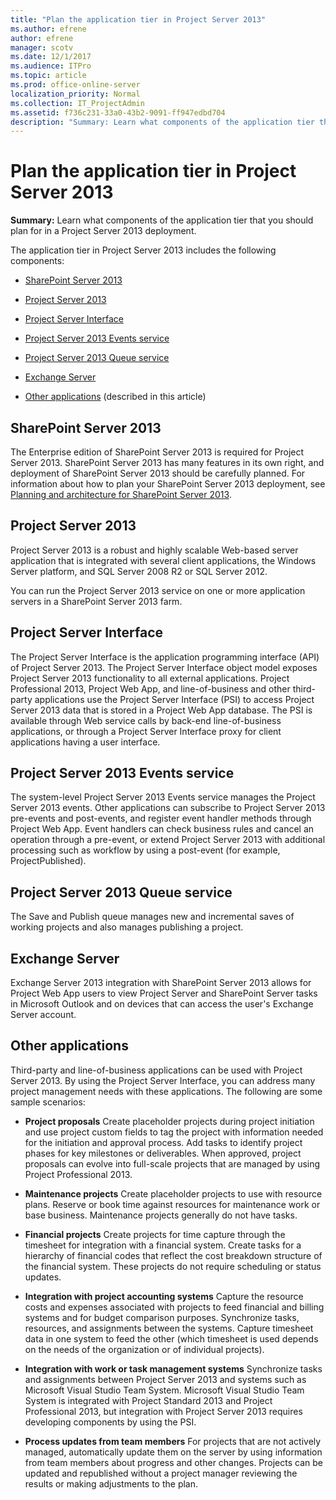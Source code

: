 ```yaml
---
title: "Plan the application tier in Project Server 2013"
ms.author: efrene
author: efrene
manager: scotv
ms.date: 12/1/2017
ms.audience: ITPro
ms.topic: article
ms.prod: office-online-server
localization_priority: Normal
ms.collection: IT_ProjectAdmin
ms.assetid: f736c231-33a0-43b2-9091-ff947edbd704
description: "Summary: Learn what components of the application tier that you should plan for in a Project Server 2013 deployment."
---
```


# Plan the application tier in Project Server 2013
 
 **Summary:** Learn what components of the application tier that you should plan for in a Project Server 2013 deployment.
  
The application tier in Project Server 2013 includes the following components:
  
- [SharePoint Server 2013](#SharePointServer)
    
- [Project Server 2013](#section1)
    
- [Project Server Interface](#section2)
    
- [Project Server 2013 Events service](#section3)
    
- [Project Server 2013 Queue service](#section4)
    
- [Exchange Server](#exchange)
    
- [Other applications](#section5) (described in this article)
    
## SharePoint Server 2013
<a name="SharePointServer"> </a>

The Enterprise edition of SharePoint Server 2013 is required for Project Server 2013. SharePoint Server 2013 has many features in its own right, and deployment of SharePoint Server 2013 should be carefully planned. For information about how to plan your SharePoint Server 2013 deployment, see [Planning and architecture for SharePoint Server 2013](http://technet.microsoft.com/library/0ed0b44c-d60d-4b85-87de-19065d968835.aspx).
  
## Project Server 2013
<a name="section1"> </a>

Project Server 2013 is a robust and highly scalable Web-based server application that is integrated with several client applications, the Windows Server platform, and SQL Server 2008 R2 or SQL Server 2012.
  
You can run the Project Server 2013 service on one or more application servers in a SharePoint Server 2013 farm.
  
## Project Server Interface
<a name="section2"> </a>

The Project Server Interface is the application programming interface (API) of Project Server 2013. The Project Server Interface object model exposes Project Server 2013 functionality to all external applications. Project Professional 2013, Project Web App, and line-of-business and other third-party applications use the Project Server Interface (PSI) to access Project Server 2013 data that is stored in a Project Web App database. The PSI is available through Web service calls by back-end line-of-business applications, or through a Project Server Interface proxy for client applications having a user interface.
  
## Project Server 2013 Events service
<a name="section3"> </a>

The system-level Project Server 2013 Events service manages the Project Server 2013 events. Other applications can subscribe to Project Server 2013 pre-events and post-events, and register event handler methods through Project Web App. Event handlers can check business rules and cancel an operation through a pre-event, or extend Project Server 2013 with additional processing such as workflow by using a post-event (for example, ProjectPublished).
  
## Project Server 2013 Queue service
<a name="section4"> </a>

The Save and Publish queue manages new and incremental saves of working projects and also manages publishing a project.
  
## Exchange Server
<a name="exchange"> </a>

Exchange Server 2013 integration with SharePoint Server 2013 allows for Project Web App users to view Project Server and SharePoint Server tasks in Microsoft Outlook and on devices that can access the user's Exchange Server account.
  
## Other applications
<a name="section5"> </a>

Third-party and line-of-business applications can be used with Project Server 2013. By using the Project Server Interface, you can address many project management needs with these applications. The following are some sample scenarios:
  
- **Project proposals** Create placeholder projects during project initiation and use project custom fields to tag the project with information needed for the initiation and approval process. Add tasks to identify project phases for key milestones or deliverables. When approved, project proposals can evolve into full-scale projects that are managed by using Project Professional 2013.
    
- **Maintenance projects** Create placeholder projects to use with resource plans. Reserve or book time against resources for maintenance work or base business. Maintenance projects generally do not have tasks.
    
- **Financial projects** Create projects for time capture through the timesheet for integration with a financial system. Create tasks for a hierarchy of financial codes that reflect the cost breakdown structure of the financial system. These projects do not require scheduling or status updates.
    
- **Integration with project accounting systems** Capture the resource costs and expenses associated with projects to feed financial and billing systems and for budget comparison purposes. Synchronize tasks, resources, and assignments between the systems. Capture timesheet data in one system to feed the other (which timesheet is used depends on the needs of the organization or of individual projects).
    
- **Integration with work or task management systems** Synchronize tasks and assignments between Project Server 2013 and systems such as Microsoft Visual Studio Team System. Microsoft Visual Studio Team System is integrated with Project Standard 2013 and Project Professional 2013, but integration with Project Server 2013 requires developing components by using the PSI.
    
- **Process updates from team members** For projects that are not actively managed, automatically update them on the server by using information from team members about progress and other changes. Projects can be updated and republished without a project manager reviewing the results or making adjustments to the plan.
    

